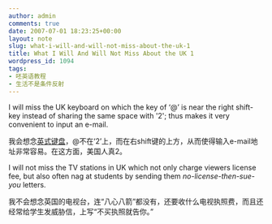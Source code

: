 ```yaml
---
author: admin
comments: true
date: 2007-07-01 18:23:25+00:00
layout: note
slug: what-i-will-and-will-not-miss-about-the-uk-1
title: What I Will And Will Not Miss About the UK 1
wordpress_id: 1094
tags:
- 呸英语教程
- 生活不是条件反射
---
```


I will miss the UK keyboard on which the key of ‘@’ is near the right shift-key instead of sharing the same space with '2'; thus makes it very convenient to input an e-mail.

我会想念[英式键盘](http://www.baibanbao.net/wp-content/uploads/2007/07/teclatukok.jpg)，@不在‘2’上，而在右shift键的上方，从而使得输入e-mail地址非常容易。在这方面，美国人真2。

I will not miss the TV stations in UK which not only charge viewers license fee, but also often nag at students by sending them _no-license-then-sue-you_ letters.

我不会想念英国的电视台，连“八心八箭”都没有，还要收什么电视执照费，而且还经常给学生发威胁信，上写“不买执照就告你。” 

